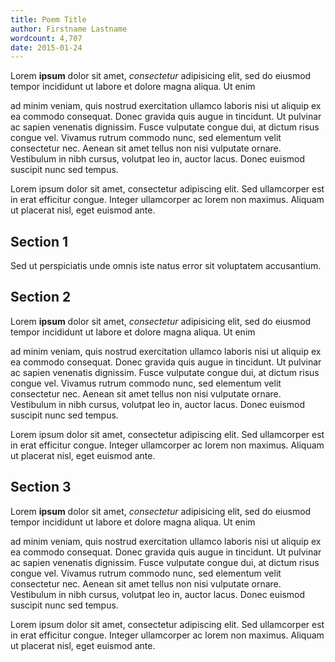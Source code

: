 ```yaml
---  
title: Poem Title  
author: Firstname Lastname  
wordcount: 4,707
date: 2015-01-24
---
```


Lorem **ipsum** dolor sit amet, _consectetur_ 
adipisicing elit, sed do eiusmod 
tempor incididunt ut labore et 
dolore magna aliqua. Ut enim 

ad minim veniam, quis nostrud 
exercitation ullamco laboris 
nisi ut aliquip ex ea commodo 
consequat. Donec 
gravida quis augue in tincidunt. 
Ut pulvinar ac sapien venenatis dignissim. 
Fusce vulputate congue dui, at dictum risus congue vel. 
Vivamus rutrum commodo nunc, sed elementum velit consectetur nec. 
Aenean sit amet tellus non nisi vulputate ornare. Vestibulum in nibh cursus, volutpat leo in, auctor lacus. Donec euismod suscipit nunc sed tempus. 

Lorem ipsum dolor sit amet, 
consectetur adipiscing elit. 
Sed ullamcorper est in erat efficitur congue. Integer ullamcorper ac lorem non maximus. Aliquam ut placerat nisl, eget euismod ante.

## Section 1

Sed ut perspiciatis 
unde omnis iste 
natus error sit 
voluptatem accusantium.

## Section 2

Lorem **ipsum** dolor sit amet, _consectetur_ 
adipisicing elit, sed do eiusmod 
tempor incididunt ut labore et 
dolore magna aliqua. Ut enim 

ad minim veniam, quis nostrud 
exercitation ullamco laboris 
nisi ut aliquip ex ea commodo 
consequat. Donec 
gravida quis augue in tincidunt. 
Ut pulvinar ac sapien venenatis dignissim. 
Fusce vulputate congue dui, at dictum risus congue vel. 
Vivamus rutrum commodo nunc, sed elementum velit consectetur nec. 
Aenean sit amet tellus non nisi vulputate ornare. Vestibulum in nibh cursus, volutpat leo in, auctor lacus. Donec euismod suscipit nunc sed tempus. 

Lorem ipsum dolor sit amet, 
consectetur adipiscing elit. 
Sed ullamcorper est in erat efficitur congue. Integer ullamcorper ac lorem non maximus. Aliquam ut placerat nisl, eget euismod ante.

## Section 3

Lorem **ipsum** dolor sit amet, _consectetur_ 
adipisicing elit, sed do eiusmod 
tempor incididunt ut labore et 
dolore magna aliqua. Ut enim 

ad minim veniam, quis nostrud 
exercitation ullamco laboris 
nisi ut aliquip ex ea commodo 
consequat. Donec 
gravida quis augue in tincidunt. 
Ut pulvinar ac sapien venenatis dignissim. 
Fusce vulputate congue dui, at dictum risus congue vel. 
Vivamus rutrum commodo nunc, sed elementum velit consectetur nec. 
Aenean sit amet tellus non nisi vulputate ornare. Vestibulum in nibh cursus, volutpat leo in, auctor lacus. Donec euismod suscipit nunc sed tempus. 

Lorem ipsum dolor sit amet, 
consectetur adipiscing elit. 
Sed ullamcorper est in erat efficitur congue. Integer ullamcorper ac lorem non maximus. Aliquam ut placerat nisl, eget euismod ante.
